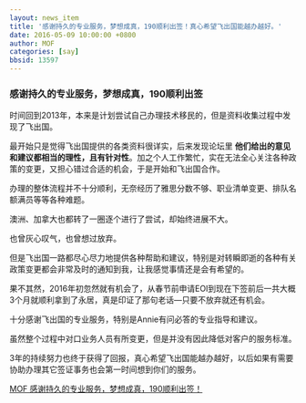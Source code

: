 ```yaml
---
layout: news_item
title: '感谢持久的专业服务，梦想成真，190顺利出签！真心希望飞出国能越办越好。'
date: 2016-05-09 10:00:00 +0800
author: MOF
categories: [say]
bbsid: 13597
---
```


### 感谢持久的专业服务，梦想成真，190顺利出签

时间回到2013年，本来是计划尝试自己办理技术移民的，但是资料收集过程中发现了飞出国。

最开始只是觉得飞出国提供的各类资料很详实，后来发现论坛里 **他们给出的意见和建议都相当的理性，且有针对性**。加之个人工作繁忙，实在无法全心关注各种政策的变更，又担心错过合适的机会，于是开始和飞出国合作。

办理的整体流程并不十分顺利，无奈经历了雅思分数不够、职业清单变更、排队名额满员等等各种难题。

澳洲、加拿大也都转了一圈逐个进行了尝试，却始终进展不大。

也曾灰心叹气，也曾想过放弃。

但是飞出国一路都尽心尽力地提供各种帮助和建议，特别是对转瞬即逝的各种有关政策变更都会非常及时的通知到我，让我感觉事情还是会有希望的。

果不其然，2016年初忽然就有机会了，从春节前申请EOI到现在下签前后一共大概3个月就顺利拿到了永居，真是印证了那句老话—只要不放弃就还有机会。

十分感谢飞出国的专业服务，特别是Annie有问必答的专业指导和建议。

虽然整个过程中对口业务人员有所变更，但是并没有因此降低对客户的服务标准。

3年的持续努力也终于获得了回报，真心希望飞出国能越办越好，以后如果有需要协助办理其它签证事务也会第一时间想到你们的服务。

[MOF 感谢持久的专业服务，梦想成真，190顺利出签！](https://bbs.fcgvisa.com/t/topic/13597)
